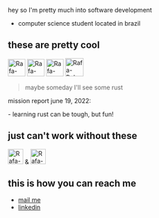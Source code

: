 hey so I'm pretty much into software development
- computer science student located in brazil
## these are pretty cool

  <p>
  <img  alt="Rafa-Py" height="40" width="40" src="https://cdn.jsdelivr.net/gh/devicons/devicon/icons/python/python-original.svg" />
  <img  alt="Rafa-C++" width="40" height="40" src="https://cdn.jsdelivr.net/gh/devicons/devicon/icons/cplusplus/cplusplus-original.svg" /> 
  <img  alt="Rafa-Csharp" height="40" width="40" src="https://cdn.jsdelivr.net/gh/devicons/devicon/icons/csharp/csharp-original.svg" />  
  <img alt="Rafa-Ruby" height="42" width="42" margin-left:5px; margin-right:5px; src="https://img.icons8.com/fluency/48/000000/ruby-gemstone.png"/>
  </p>
  
> maybe someday I'll see some rust 
  
  mission report june 19, 2022:
  <p> 
  - learning rust can be tough, but fun!
  </p>
  
## just can't work without these
  <p>
  <img  alt="Rafa-VScode" height="35" width="35"  src="https://cdn.jsdelivr.net/gh/devicons/devicon/icons/vscode/vscode-original.svg" />
  &
  <img  alt="Rafa-VScode" height="35" width="35"  src="https://cdn.jsdelivr.net/gh/devicons/devicon/icons/visualstudio/visualstudio-plain.svg" />
  </p>
    
## this is how you can reach me

- [mail me](mailto:rafaschettini902@gmail.com)
- [linkedin](https://linkedin.com/in/rafael-schettini/)
